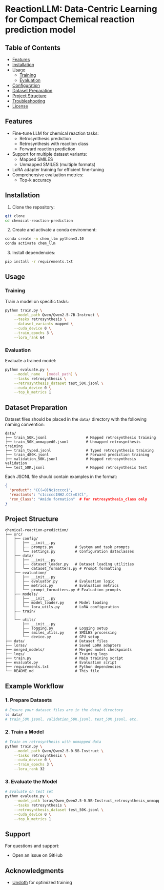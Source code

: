 # ReactionLLM: Data-Centric  Learning for Compact Chemical reaction prediction model


## Table of Contents
- [Features](#features)
- [Installation](#installation)
- [Usage](#usage)
  - [Training](#training)
  - [Evaluation](#evaluation)
- [Configuration](#configuration)
- [Dataset Preparation](#dataset-preparation)
- [Project Structure](#project-structure)
- [Troubleshooting](#troubleshooting)
- [License](#license)

## Features

- Fine-tune LLM for chemical reaction tasks:
  - Retrosynthesis prediction
  - Retrosynthesis with reaction class
  - Forward reaction prediction
- Support for multiple dataset variants:
  - Mapped SMILES
  - Unmapped SMILES (multiple formats)
- LoRA adapter training for efficient fine-tuning
- Comprehensive evaluation metrics:
  - Top-k accuracy

## Installation

1. Clone the repository:
```bash
git clone 
cd chemical-reaction-prediction
```

2. Create and activate a conda environment:
```bash
conda create -n chem_llm python=3.10
conda activate chem_llm
```

3. Install dependencies:
```bash
pip install -r requirements.txt
```

## Usage

### Training

Train a model on specific tasks:
```bash
python train.py \
    --model_path Qwen/Qwen2.5-7B-Instruct \
    --tasks retrosynthesis \
    --dataset_variants mapped \
    --cuda_device 0 \
    --train_epochs 3 \
    --lora_rank 64
```

### Evaluation

Evaluate a trained model:
```bash
python evaluate.py \
    --model_name   [model_path] \
    --tasks retrosynthesis \
    --retrosynthesis_dataset test_50K.jsonl \
    --cuda_device 0 \
    --top_k_metrics 1
```

## Dataset Preparation

Dataset files should be placed in the `data/` directory with the following naming convention:

```
data/
├── train_50K.jsonl                  # Mapped retrosynthesis training
├── train_50K_unmapped0.jsonl        # Unmapped retrosynthesis training
├── train_typed.jsonl                # Typed retrosynthesis training
├── train_480K.jsonl                 # Forward prediction training
├── validation_50K.jsonl             # Mapped retrosynthesis validation
└── test_50K.jsonl                   # Mapped retrosynthesis test
```

Each JSONL file should contain examples in the format:
```json
{
  "product": "CC(=O)Nc1ccccc1",
  "reactants": "c1ccccc1NH2.CC(=O)Cl",
  "rxn_Class": "Amide formation"  # For retrosynthesis_class only
}
```

## Project Structure

```
chemical-reaction-prediction/
├── src/
│   ├── config/
│   │   ├── __init__.py
│   │   ├── prompts.py          # System and task prompts
│   │   └── settings.py         # Configuration dataclasses
│   ├── data/
│   │   ├── __init__.py
│   │   ├── dataset_loader.py   # Dataset loading utilities
│   │   └── dataset_formatters.py # Prompt formatting
│   ├── evaluation/
│   │   ├── __init__.py
│   │   ├── evaluator.py        # Evaluation logic
│   │   ├── metrics.py          # Evaluation metrics
│   │   └── prompt_formatters.py # Evaluation prompts
│   ├── models/
│   │   ├── __init__.py
│   │   ├── model_loader.py     # Model loading
│   │   └── lora_utils.py       # LoRA configuration
│   ├── train/
│   │   
│   └── utils/
│       ├── __init__.py
│       ├── logging.py          # Logging setup
│       ├── smiles_utils.py     # SMILES processing
│       └── device.py           # GPU setup
├── data/                       # Dataset files
├── loras/                      # Saved LoRA adapters
├── merged_models/              # Merged model checkpoints
├── logs/                       # Training logs
├── train.py                    # Main training script
├── evaluate.py                 # Evaluation script
├── requirements.txt            # Python dependencies
└── README.md                   # This file
```

## Example Workflow

### 1. Prepare Datasets
```bash
# Ensure your dataset files are in the data/ directory
ls data/
# train_50K.jsonl, validation_50K.jsonl, test_50K.jsonl, etc.
```

### 2. Train a Model
```bash
# Train on retrosynthesis with unmapped data
python train.py \
    --model_path Qwen/Qwen2.5-0.5B-Instruct \
    --tasks retrosynthesis \
    --cuda_device 0 \
    --train_epochs 3 \
    --lora_rank 32
```

### 3. Evaluate the Model
```bash
# Evaluate on test set
python evaluate.py \
    --model_path loras/Qwen_Qwen2.5-0.5B-Instruct_retrosynthesis_unmapped0_with_plan_32_5_sft \
    --tasks retrosynthesis \
    --retrosynthesis_dataset test_50K.jsonl \
    --cuda_device 0 \
    --top_k_metrics 1
```


## Support

For questions and support:
- Open an issue on GitHub

## Acknowledgments

- [Unsloth](https://github.com/unslothai/unsloth) for optimized training
